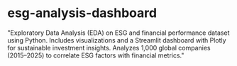 # esg-analysis-dashboard
"Exploratory Data Analysis (EDA) on ESG and financial performance dataset using Python. Includes visualizations and a Streamlit dashboard with Plotly for sustainable investment insights. Analyzes 1,000 global companies (2015–2025) to correlate ESG factors with financial metrics."
